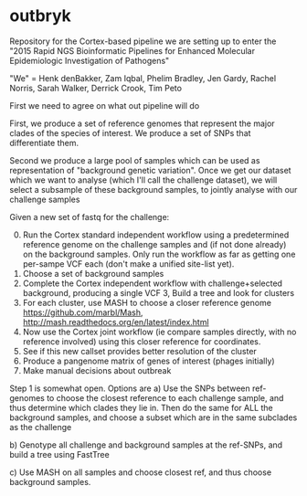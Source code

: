 # outbryk

Repository for the Cortex-based pipeline we are setting up to enter
the "2015 Rapid NGS Bioinformatic Pipelines for Enhanced Molecular Epidemiologic Investigation of Pathogens"

"We" = Henk denBakker, Zam Iqbal, Phelim Bradley, Jen Gardy, Rachel Norris, Sarah Walker,
      Derrick Crook, Tim Peto
      
First we need to agree on what out pipeline will do


First, we produce a set of reference genomes that represent the major
clades of the species of interest. We produce a set of SNPs
that differentiate them.

Second we produce a large pool of samples which can be used as representation
of "background genetic variation". Once we get our dataset which we want to analyse
(which I'll call the challenge dataset), we will select a subsample of these background
samples, to jointly analyse with our challenge samples


Given a new set of fastq for the challenge:

0. Run the Cortex standard independent workflow using a predetermined reference genome
   on the challenge samples and (if not done already) on the background samples.
   Only run the workflow as far as getting one per-sampe VCF each (don't make a unified site-list yet).
1. Choose a set of background samples
2. Complete the Cortex independent workflow with challenge+selected background, producing a single VCF
3, Build a tree and look for clusters
4. For each cluster, use MASH to choose a closer reference genome https://github.com/marbl/Mash, http://mash.readthedocs.org/en/latest/index.html
5. Now use the Cortex joint workflow (ie compare samples directly, with no reference involved) using this closer reference for coordinates.
6. See if this new callset provides better resolution of the cluster
7. Produce a pangenome matrix of genes of interest (phages initially)
8. Make manual decisions about outbreak
 

Step 1 is somewhat open. Options are
a) Use the SNPs between ref-genomes to choose the closest reference to each challenge sample, and thus determine
   which clades they lie in. 
   Then do the same for ALL the background samples, and choose a subset which are in the same subclades as the challenge

b) Genotype all challenge and background samples at the ref-SNPs, and build a tree using FastTree

c) Use MASH on all samples and choose closest ref, and thus choose background samples.
        
      
